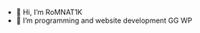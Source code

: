 - 👋 Hi, I’m RoMNAT1K
- 👀 I’m programming and website development
GG WP
<!---
Demid3000/Demid3000 is a ✨ special ✨ repository because its `README.md` (this file) appears on your GitHub profile.
You can click the Preview link to take a look at your changes.
--->
